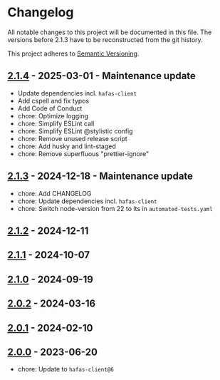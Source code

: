 # Changelog

All notable changes to this project will be documented in this file. The versions before 2.1.3 have to be reconstructed from the git history.

This project adheres to [Semantic Versioning](https://semver.org/spec/v2.0.0.html).

## [2.1.4] - 2025-03-01 - Maintenance update

- Update dependencies incl. `hafas-client`
- Add cspell and fix typos
- Add Code of Conduct
- chore: Optimize logging
- chore: Simplify ESLint call
- chore: Simplify ESLint @stylistic config
- chore: Remove unused release script
- chore: Add husky and lint-staged
- chore: Remove superfluous "prettier-ignore"

## [2.1.3] - 2024-12-18 - Maintenance update

- chore: Add CHANGELOG
- chore: Update dependencies incl. `hafas-client`
- chore: Switch node-version from 22 to lts in `automated-tests.yaml`

## [2.1.2] - 2024-12-11

## [2.1.1] - 2024-10-07

## [2.1.0] - 2024-09-19

## [2.0.2] - 2024-03-16

## [2.0.1] - 2024-02-10

## [2.0.0] - 2023-06-20

- chore: Update to `hafas-client@6`

[2.1.4]: https://github.com/deg0nz/MMM-PublicTransportBerlin/compare/v2.1.3...v2.1.4
[2.1.3]: https://github.com/deg0nz/MMM-PublicTransportBerlin/compare/v2.1.2...v2.1.3
[2.1.2]: https://github.com/deg0nz/MMM-PublicTransportBerlin/compare/v2.1.1...v2.1.2
[2.1.1]: https://github.com/deg0nz/MMM-PublicTransportBerlin/compare/v2.1.0...v2.1.1
[2.1.0]: https://github.com/deg0nz/MMM-PublicTransportBerlin/compare/v2.0.2...v2.1.0
[2.0.2]: https://github.com/deg0nz/MMM-PublicTransportBerlin/compare/v2.0.1...v2.0.2
[2.0.1]: https://github.com/deg0nz/MMM-PublicTransportBerlin/compare/v2.0.0...v2.0.1
[2.0.0]: https://github.com/deg0nz/MMM-PublicTransportBerlin/compare/v1.7.3...v2.0.0
